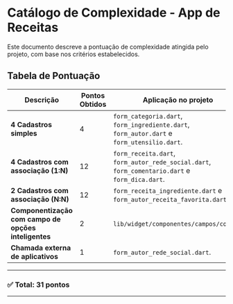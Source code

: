 # Catálogo de Complexidade - App de Receitas

Este documento descreve a pontuação de complexidade atingida pelo projeto, com base nos critérios estabelecidos.

## Tabela de Pontuação

| Descrição | Pontos Obtidos | Aplicação no projeto |
|-----------|----------------|----------------------|
| **4 Cadastros simples** | 4 | `form_categoria.dart`, `form_ingrediente.dart`, `form_autor.dart` e `form_utensilio.dart`. |
| **4 Cadastros com associação (1:N)** | 12 | `form_receita.dart`, `form_autor_rede_social.dart`, `form_comentario.dart` e `form_dica.dart`. |
| **2 Cadastros com associação (N:N)** | 12 | `form_receita_ingrediente.dart` e `form_autor_receita_favorita.dart`.|
| **Componentização com campo de opções inteligentes** | 2 | `lib/widget/componentes/campos/comum/`. |
| **Chamada externa de aplicativos** | 1 | `form_autor_rede_social.dart`. |

---

### ✅ Total: **31 pontos**

---
